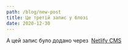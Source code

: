 ```yaml
---
path: /blog/new-post
title: Це третій запис у блозі
date: 2020-12-30
---
```

А цей запис було додано через  [Netlify CMS](https://www.netlifycms.org/)